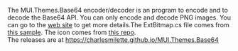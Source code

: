 The MUI.Themes.Base64 encoder/decoder is an program to encode and to decode the Base64 API. You can only encode and decode PNG images. You can go to the [web site](https://charlesmilette.github.io/MUI.Themes.Base64) to get more details.The ExtBitmap.cs file comes from [this sample](https://code.msdn.microsoft.com/Converting-Base64-strings-8808c305). The icon comes from [this repo](https://github.com/alecive/FlatWoken).  
The releases are at https://charlesmilette.github.io/MUI.Themes.Base64